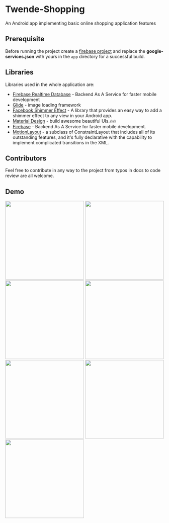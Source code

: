 # Twende-Shopping


An Android app implementing basic online shopping application features 

## Prerequisite

Before running the project create a [firebase project](https://firebase.google.com/) 
and replace the **google-services.json** with yours in the `app` directory for a successful build. 

## Libraries

Libraries used in the whole application are:

- [Firebase Realtime Database](https://firebase.google.com/docs/database/android/start) - Backend As A Service for faster mobile development
- [Glide](https://github.com/bumptech/glide) - image loading framework  
- [Facebook Shimmer Effect](https://github.com/facebook/shimmer-android) - A library that provides an easy way to add a shimmer effect to any view in your Android app.
- [Material Design](https://material.io/develop/android/docs/getting-started/) - build awesome beautiful UIs.🔥🔥
- [Firebase](https://firebase.google.com/) - Backend As A Service for faster mobile development.
- [MotionLayout](https://developer.android.com/training/constraint-layout) -  a subclass of ConstraintLayout that includes all of its outstanding features, and it's fully declarative with the capability to implement complicated transitions in the XML.
  
## Contributors

Feel free to contribute in any way to the project from typos in docs to code review are all welcome.

## Demo

<p float="left">
<img src="screenshots/IMG-20200908-WA0023.jpg" width=250/>
<img src="screenshots/IMG-20200908-WA0029.jpg" width=250/>
  <img src="screenshots/IMG-20200908-WA0028.jpg" width=250/>
  <img src="screenshots/IMG-20200908-WA0026.jpg" width=250/>
  <img src="screenshots/IMG-20200908-WA0027.jpg" width=250/>
  <img src="screenshots/IMG-20200908-WA0025.jpg" width=250/>
  <img src="screenshots/IMG-20200908-WA0022.jpg" width=250/>
  </p>
